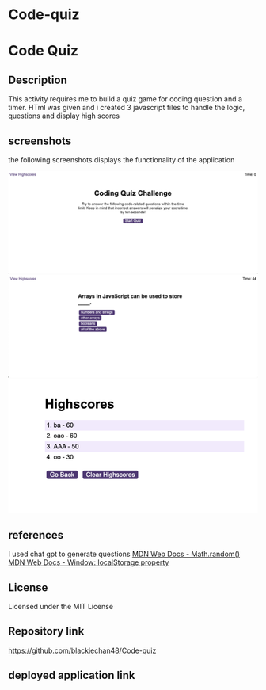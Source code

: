 # Code-quiz

# Code Quiz 

## Description
This activity requires me to build a quiz game for coding question and a timer.
HTml was given and i created 3 javascript files to handle the logic, questions and display high scores 

## screenshots 
the following screenshots displays the functionality of the application 

![start page: screenshot](/assets/images/start%20page.png)
![game in progress :Screrenshot](/assets/images/progress%20.png)
![high score page screenshot](/assets/images/highscore%20display%20.png)

## references 
I used chat gpt to generate questions 
[MDN Web Docs - Math.random()](https://developer.mozilla.org/en-US/docs/Web/JavaScript/Reference/Global_Objects/Math/random)
[MDN Web Docs - Window: localStorage property](https://developer.mozilla.org/en-US/docs/Web/API/Window/localStorage)

## License
Licensed under the MIT License

## Repository link 
https://github.com/blackiechan48/Code-quiz

## deployed application link 


